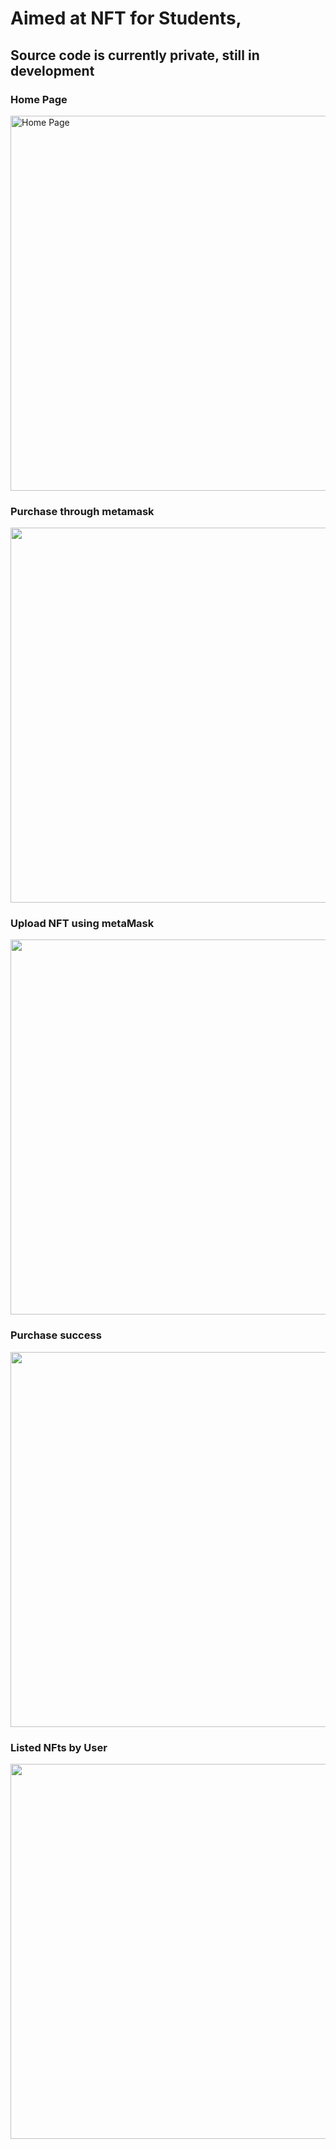 # Aimed at NFT for Students,
## Source code is currently private, still in development

### Home Page
<img src="https://github.com/ryan10projects/Nft_4_Students/blob/main/Home%20page.PNG" width="600" title="Home Page">

### Purchase through metamask
<img src="https://github.com/ryan10projects/Nft_4_Students/blob/main/Metamask%20wallet%20purchases.PNG" width="600">

### Upload NFT using metaMask
<img src="https://https://github.com/ryan10projects/Nft_4_Students/blob/main/transactions.PNG" width="600">

### Purchase success
<img src="https://github.com/ryan10projects/Nft_4_Students/blob/main/Purchase%20complete.PNG" width="600">

### Listed NFts by User
<img src="https://github.com/ryan10projects/Nft_4_Students/blob/main/listed.PNG" width="600" >



